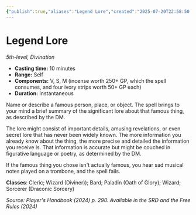 ```yaml
---
{"publish":true,"aliases":"Legend Lore","created":"2025-07-20T22:58:50.147+02:00","modified":"2025-07-27T18:12:07.312+02:00","cssclasses":"json5e-spell"}
---
```


# Legend Lore
*5th-level, Divination*  


- **Casting time:** 10 minutes
- **Range:** Self
- **Components:** V, S, M (incense worth 250+ GP, which the spell consumes, and four ivory strips worth 50+ GP each)
- **Duration:** Instantaneous

Name or describe a famous person, place, or object. The spell brings to your mind a brief summary of the significant lore about that famous thing, as described by the DM.

The lore might consist of important details, amusing revelations, or even secret lore that has never been widely known. The more information you already know about the thing, the more precise and detailed the information you receive is. That information is accurate but might be couched in figurative language or poetry, as determined by the DM.

If the famous thing you chose isn't actually famous, you hear sad musical notes played on a trombone, and the spell fails.

**Classes**: Cleric; Wizard (Diviner)); Bard; Paladin (Oath of Glory); Wizard; Sorcerer (Draconic Sorcery)

*Source: Player's Handbook (2024) p. 290. Available in the <span title='Systems Reference Document (5.2)'>SRD</span> and the Free Rules (2024)*